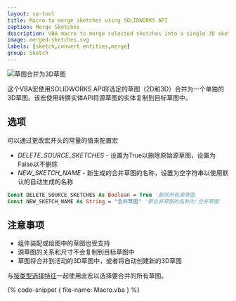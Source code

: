 ```yaml
---
layout: sw-tool
title: Macro to merge sketches using SOLIDWORKS API
caption: Merge Sketches
description: VBA macro to merge selected sketches into a single 3D sketch using SOLIDWORKS API
image: merged-sketches.svg
labels: [sketch,convert entities,merge]
group: Sketch
---
```

![草图合并为3D草图](merged-3dsketch.png)

这个VBA宏使用SOLIDWORKS API将选定的草图（2D和3D）合并为一个单独的3D草图。该宏使用转换实体API将源草图的实体复制到目标草图中。

## 选项

可以通过更改宏开头的常量的值来配置宏

* *DELETE_SOURCE_SKETCHES* - 设置为True以删除原始源草图，设置为False以不删除
* *NEW_SKETCH_NAME* - 新生成的合并草图的名称，设置为空字符串以使用默认的自动生成的名称

~~~ vb
Const DELETE_SOURCE_SKETCHES As Boolean = True '删除所有源草图
Const NEW_SKETCH_NAME As String = "合并草图" '新合并草图的名称为'合并草图'
~~~

## 注意事项

* 组件装配或绘图中的草图也受支持
* 源草图的关系和尺寸不会复制到目标草图中
* 草图将合并到活动的3D草图中，或者将自动创建新的3D草图

与[按类型选择特征](/solidworks-api/document/selection/select-features-by-type/)一起使用此宏以选择要合并的所有草图。

{% code-snippet { file-name: Macro.vba } %}